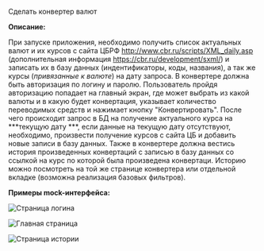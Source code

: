 Сделать конвертер валют

**Описание:**

При запуске приложения, необходимо получить список актуальных валют и их курсов с сайта ЦБРФ http://www.cbr.ru/scripts/XML_daily.asp (дополнительная информация https://cbr.ru/development/sxml/) и записать их в базу данных (индентификаторы, коды, названия), а так же курсы (*привязанные к валюте*) на дату запроса. В конвертере должна быть авторизация по логину и паролю. Пользователь пройдя авторизацию попадает на главный экран, где может выбрать из какой валюты и в какую будет конвертация, указывает количество переводимых средств и нажимает кнопку "Конвертировать". После чего происходит запрос в БД на получение актуального курса на ***текущую дату ***, если данные на текущую дату отсутствуют, необходимо, произвести получение курсов с сайта ЦБ и добавить новые записи в базу данных. Также в конвертере должна вестись история произведенных конвертаций с записью в базу данных со ссылкой на курс по которой была произведена конвертаци. Историю можно посмотреть на той же странице конвертера или отдельной вкладке (возможна реализация базовых фильтров).

**Примеры mock-интерфейса:**

![Страница логина](https://github.com/revkov/JAVA.SB2.TEST/blob/master/login.png?raw=true "Экран логина")

![Главная страница](https://github.com/revkov/JAVA.SB2.TEST/blob/master/converter.png?raw=true "Основная форма")

![Страница истории](https://github.com/revkov/JAVA.SB2.TEST/blob/master/history.png?raw=true "История")

